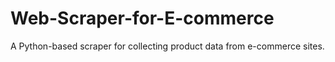 # Web-Scraper-for-E-commerce
A Python-based scraper for collecting product data from e-commerce sites.
